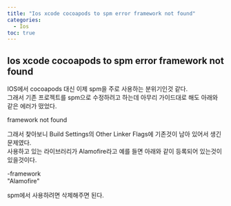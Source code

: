 ```yaml
---
title: "Ios xcode cocoapods to spm error framework not found"
categories: 
  - Ios
toc: true
---
```

  
## Ios xcode cocoapods to spm error framework not found
  
IOS에서 cocoapods 대신 이제 spm을 주로 사용하는 분위기인것 같다.  
그래서 기존 프로젝트를 spm으로 수정하려고 하는데 아무리 가이드대로 해도 아래와 같은 에러가 떴었다.  
  
framework not found  
  
그래서 찾아보니 Build Settings의 Other Linker Flags에 기존것이 남아 있어서 생긴 문제였다.  
사용하고 있는 라이브러리가 Alamofire라고 예를 들면 아래와 같이 등록되어 있는것이 있을것이다.
  
-framework  
"Alamofire"  
  
spm에서 사용하려면 삭제해주면 된다.
